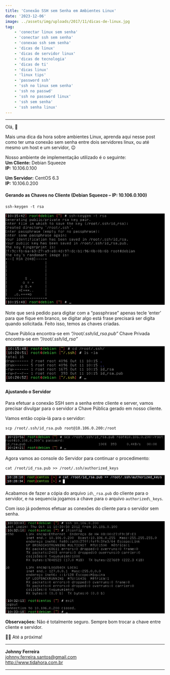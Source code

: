 ```yaml
---
title: 'Conexão SSH sem Senha em Ambientes Linux'
date: '2023-12-06'
image: ../assets/img/uploads/2017/11/dicas-de-linux.jpg
tag:
    - 'conectar linux sem senha'
    - 'conectar ssh sem senha'
    - 'conexao ssh sem senha'
    - 'dicas de linux'
    - 'dicas de servidor linux'
    - 'dicas de tecnologia'
    - 'dicas de ti'
    - 'dicas linux'
    - 'linux tips'
    - 'password ssh'
    - 'ssh no linux sem senha'
    - 'ssh no passwd'
    - 'ssh no password linux'
    - 'ssh sem senha'
    - 'ssh senha linux'
---
```


- - - - - -

Olá, 🐧

Mais uma dica da hora sobre ambientes Linux, aprenda aqui nesse post como ter uma conexão sem senha entre dois servidores linux, ou até mesmo um host e um servidor, 😉

Nosso ambiente de implementação utilizado é o seguinte:  
 **Um Cliente:** Debian Squeeze  
**IP:** 10.106.0.100

**Um Servidor:** CentOS 6.3  
**IP:** 10.106.0.200

#### Gerando as Chaves no Cliente (Debian Squeeze – IP: 10.106.0.100)

```
ssh-keygen -t rsa
```

![](../assets/img/uploads/2017/12/ssh-sem-senha-01.png)

Note que será pedido para digitar com a “passphrase” apenas tecle ‘enter’ para que fique em branco, se digitar algo está frase precisará ser digita quando solicitada. Feito isso, temos as chaves criadas.

Chave Pública encontra-se em *“/root/.ssh/id\_rsa.pub”* Chave Privada encontra-se em *“/root/.ssh/id\_rsa”*

![](../assets/img/uploads/2017/12/ssh-sem-senha-02.png)

#### Ajustando o Servidor

Para efetuar a conexão SSH sem a senha entre cliente e server, vamos precisar divulgar para o servidor a Chave Pública gerado em nosso cliente.

Vamos então copia-lá para o servidor:

```
scp /root/.ssh/id_rsa.pub root@10.106.0.200:/root
```

![](../assets/img/uploads/2017/12/ssh-sem-senha-03.png)

Agora vamos ao console do Servidor para continuar o procedimento:

```
cat /root/id_rsa.pub >> /root/.ssh/authorized_keys
```

![](../assets/img/uploads/2017/12/ssh-sem-senha-04.png)

Acabamos de fazer a cópia do arquivo `id\_rsa.pub` do cliente para o servidor, e na sequencia jogamos a chave para o arquivo `authorized\_keys`.

Com isso já podemos efetuar as conexões do cliente para o servidor sem senha.

![](../assets/img/uploads/2017/12/ssh-sem-senha-05.png)

**Observações:** Não é totalmente seguro. Sempre bom trocar a chave entre cliente e servidor.

👋🏼 Até a próxima!

- - - - - -


**Johnny Ferreira**  
<johnny.ferreira.santos@gmail.com>  
<http://www.tidahora.com.br>

- - - - - -